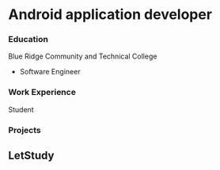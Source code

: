 # Android application developer

### Education
Blue Ridge Community and Technical College
- Software Engineer

### Work Experience
Student


### Projects
## LetStudy 
